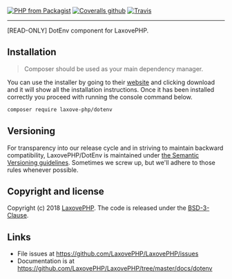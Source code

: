 [![PHP from Packagist](https://img.shields.io/packagist/php-v/laxove-php/dotenv.svg?style=flat-square)](https://packagist.org/packages/laxove-php/dotenv) [![Coveralls github](https://img.shields.io/coveralls/github/LaxovePHP/DotEnv.svg?style=flat-square)](https://coveralls.io/github/LaxovePHP/DotEnv) [![Travis](https://img.shields.io/travis/LaxovePHP/DotEnv.svg?style=flat-square)](https://travis-ci.org/LaxovePHP/DotEnv)

--------
[READ-ONLY] DotEnv component for LaxovePHP.

## Installation
> Composer should be used as your main dependency manager.

You can use the installer by going to their [website](https://getcomposer.org/) and clicking download and it will show all the installation instructions. Once it has been installed correctly you proceed with running the console command below.

```sh
composer require laxove-php/dotenv
```
## Versioning
For transparency into our release cycle and in striving to maintain backward compatibility, LaxovePHP/DotEnv is maintained under [the Semantic Versioning guidelines](http://semver.org/). Sometimes we screw up, but we'll adhere to those rules whenever possible.

## Copyright and license
Copyright (c) 2018 [LaxovePHP](https://github.com/orgs/LaxovePHP/people). The code is released under the [BSD-3-Clause](https://github.com/LaxovePHP/DotEnv/blob/master/LICENSE).

## Links
- File issues at <https://github.com/LaxovePHP/LaxovePHP/issues>
- Documentation is at <https://github.com/LaxovePHP/LaxovePHP/tree/master/docs/dotenv>
